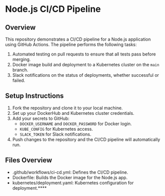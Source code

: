 # Node.js CI/CD Pipeline

## Overview
This repository demonstrates a CI/CD pipeline for a Node.js application using GitHub Actions. The pipeline performs the following tasks:

1. Automated testing on pull requests to ensure that all tests pass before merging.
2. Docker image build and deployment to a Kubernetes cluster on the `main` branch.
3. Slack notifications on the status of deployments, whether successful or failed.

## Setup Instructions

1. Fork the repository and clone it to your local machine.
2. Set up your DockerHub and Kubernetes cluster credentials.
3. Add your secrets to GitHub:
   - `DOCKER_USERNAME` and `DOCKER_PASSWORD` for Docker login.
   - `KUBE_CONFIG` for Kubernetes access.
   - `SLACK_TOKEN` for Slack notifications.
4. Push changes to the repository and the CI/CD pipeline will automatically run.

## Files Overview
- .github/workflows/ci-cd.yml: Defines the CI/CD pipeline.
- Dockerfile: Builds the Docker image for the Node.js app.
- kubernetes/deployment.yaml: Kubernetes configuration for deployment.****
